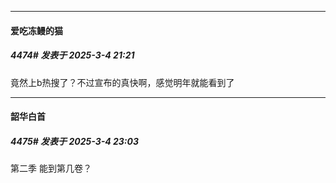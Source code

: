 ﻿
*****

####  爱吃冻鳗的猫  
##### 4474#       发表于 2025-3-4 21:21

竟然上b热搜了？不过宣布的真快啊，感觉明年就能看到了


*****

####  韶华白首  
##### 4475#       发表于 2025-3-4 23:03

第二季 能到第几卷？

